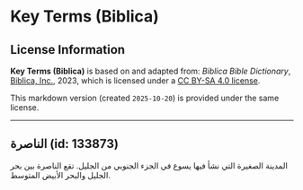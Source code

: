# Key Terms (Biblica)

## License Information

**Key Terms (Biblica)** is based on and adapted from: _Biblica Bible Dictionary_, [Biblica, Inc.](https://www.biblica.com/), 2023, which is licensed under a [CC BY-SA 4.0 license](https://creativecommons.org/licenses/by-sa/4.0/legalcode.en).

This markdown version (created `2025-10-20`) is provided under the same license.



--------------------------------

## الناصرة (id: 133873)

المدينة الصغيرة التي نشأ فيها يسوع في الجزء الجنوبي من الجليل. تقع الناصرة بين بحر الجليل والبحر الأبيض المتوسط.


